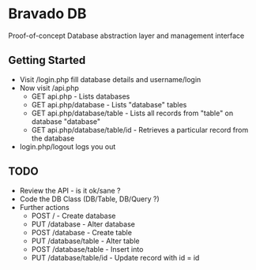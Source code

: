 Bravado DB
==========

Proof-of-concept Database abstraction layer and management interface

Getting Started
---------------

  * Visit /login.php fill database details and username/login
  * Now visit /api.php
    * GET api.php - Lists databases
    * GET api.php/database - Lists "database" tables
    * GET api.php/database/table - Lists all records from "table" on database "database"
    * GET api.php/database/table/id - Retrieves a particular record from the database
  * login.php/logout logs you out

TODO
----

  * Review the API - is it ok/sane ?
  * Code the DB Class (DB/Table, DB/Query ?)
  * Further actions
    * POST / - Create database
    * PUT /database - Alter database
    * POST /database - Create table
    * PUT /database/table - Alter table
    * POST /database/table - Insert into
    * PUT /database/table/id - Update record with id = id
